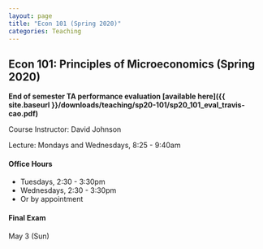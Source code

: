 ```yaml
---
layout: page
title: "Econ 101 (Spring 2020)"
categories: Teaching
---
```


## Econ 101: Principles of Microeconomics (Spring 2020)

**End of semester TA performance evaluation [available here]({{ site.baseurl }}/downloads/teaching/sp20-101/sp20_101_eval_travis-cao.pdf)**

Course Instructor: David Johnson

Lecture: Mondays and Wednesdays, 8:25 - 9:40am

#### Office Hours

* Tuesdays, 2:30 - 3:30pm
* Wednesdays, 2:30 - 3:30pm
* Or by appointment

#### Final Exam
May 3 (Sun)